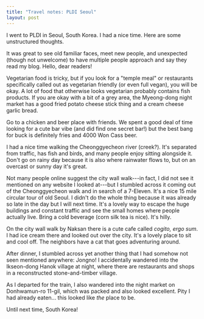 ```yaml
---
title: "Travel notes: PLDI Seoul"
layout: post
---
```


I went to PLDI in Seoul, South Korea. I had a nice time. Here are some
unstructured thoughts.

It was great to see old familiar faces, meet new people, and unexpected (though
not unwelcome) to have multiple people approach and say they read my blog.
Hello, dear readers!

Vegetarian food is tricky, but if you look for a "temple meal" or restaurants
specifically called out as vegetarian friendly (or even full vegan), you will
be okay. A lot of food that otherwise looks vegetarian probably contains fish
products. If you are okay with a bit of a grey area, the Myeong-dong night
market has a good fried potato cheese stick thing and a cream cheese garlic
bread.

Go to a chicken and beer place with friends. We spent a good deal of time
looking for a cute bar vibe (and did find one secret bar!) but the best bang
for buck is definitely fries and 4000 Won Cass beer.

I had a nice time walking the Cheonggyecheon river (creek?). It's separated
from traffic, has fish and birds, and many people enjoy sitting alongside it.
Don't go on rainy day because it is also where rainwater flows to, but on an
overcast or sunny day it's great.

Not many people online suggest the city wall walk---in fact, I did not see it
mentioned on any website I looked at---but I stumbled across it coming out of
the Cheonggyecheon walk and in search of a 7-Eleven. It's a nice 15 mile
circular tour of old Seoul. I didn't do the whole thing because it was already
so late in the day but I will next time. It's a lovely way to escape the huge
buildings and constant traffic and see the small homes where people actually
live. Bring a cold beverage (corn silk tea is nice). It's hilly.

On the city wall walk by Naksan there is a cute cafe called *cogito, ergo sum*.
I had ice cream there and looked out over the city. It's a lovely place to sit
and cool off. The neighbors have a cat that goes adventuring around.

After dinner, I stumbled across yet another thing that I had somehow not seen
mentioned anywhere: Jongno! I accidentally wandered into the Ikseon-dong Hanok
village at night, where there are restaurants and shops in a reconstructed
stone-and-timber village.

As I departed for the train, I also wandered into the night market on
Donhwamun-ro 11-gil, which was packed and also looked excellent. Pity I had
already eaten... this looked like *the* place to be.

Until next time, South Korea!
